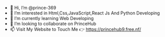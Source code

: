 - 👋 Hi, I’m @prince-369
- 👀 I’m interested in Html,Css,JavaScript,React Js And Python Developing
- 🌱 I’m currently learning Web Developing
- 💞️ I’m looking to collaborate on PrinceHub
- 📫 Visit My Website to Touch Me 👉 https://princehub9.free.nf/


<!---
prince-369/prince-369 is a ✨ special ✨ repository because its `README.md` (this file) appears on your GitHub profile.
You can click the Preview link to take a look at your changes.
--->
